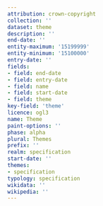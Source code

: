 ```yaml
---
attribution: crown-copyright
collection: ''
dataset: theme
description: ''
end-date: ''
entity-maximum: '15199999'
entity-minimum: '15100000'
entry-date: ''
fields:
- field: end-date
- field: entry-date
- field: name
- field: start-date
- field: theme
key-field: 'theme'
licence: ogl3
name: Theme
paint-options: ''
phase: alpha
plural: Themes
prefix: ''
realm: specification
start-date: ''
themes:
- specification
typology: specification
wikidata: ''
wikipedia: ''
---
```

